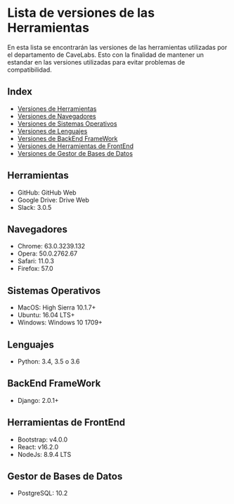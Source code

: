 # Lista de versiones de las Herramientas
En esta lista se encontrarán las versiones de las herramientas utilizadas por el departamento de CaveLabs. Esto con la finalidad de mantener un estandar en las versiones utilizadas para evitar problemas de compatibilidad.

## Index
* [Versiones de Herramientas](#Herramientas)
* [Versiones de Navegadores](#Navegadores)
* [Versiones de Sistemas Operativos](#Sistemas)
* [Versiones de Lenguajes](#Lenguajes)
* [Versiones de BackEnd FrameWork](#BackEnd_FrameWork)
* [Versiones de Herramientas de FrontEnd](#Herramientas_de_FrontEnd)
* [Versiones de Gestor de Bases de Datos](#Gestor_de_Bases_de_Datos)

<a id="Herramientas"></a>
## Herramientas
* GitHub: GitHub Web
* Google Drive: Drive Web
* Slack: 3.0.5

<a id="Navegadores"></a>
## Navegadores
* Chrome: 63.0.3239.132
* Opera: 50.0.2762.67
* Safari: 11.0.3
* Firefox: 57.0

<a id="Sistemas"></a>
## Sistemas Operativos
* MacOS: High Sierra 10.1.7+
* Ubuntu: 16.04 LTS+
* Windows: Windows 10 1709+

<a id="Lenguajes"></a>
## Lenguajes
* Python: 3.4, 3.5 o 3.6

<a id="BackEnd_FrameWork"></a>
## BackEnd FrameWork
* Django: 2.0.1+


<a id="Herramientas_de_FrontEnd"></a>
## Herramientas de FrontEnd
* Bootstrap: v4.0.0
* React: v16.2.0
* NodeJs: 8.9.4 LTS


<a id="Gestor_de_Bases_de_Datos"></a>
## Gestor de Bases de Datos
* PostgreSQL: 10.2

